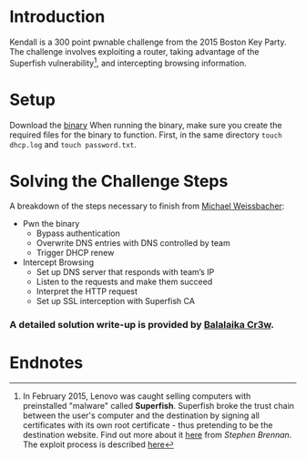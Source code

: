 # Introduction

Kendall is a 300 point pwnable challenge from the 2015 Boston Key Party. The challenge involves exploiting a router, taking advantage of the Superfish vulnerability[^1], and intercepting browsing information.

# Setup


Download the [binary](kendall.tar.gz)
When running the binary, make sure you create the required files for the binary to function. First, in the same directory ```touch dhcp.log``` and ```touch password.txt```.

# Solving the Challenge Steps

A breakdown of the steps necessary to finish from [Michael Weissbacher](http://mweissbacher.com/blog/2015/03/01/boston-key-party-2015-kendall-challenge-superfish/):

* Pwn the binary
    * Bypass authentication
    * Overwrite DNS entries with DNS controlled by team
    * Trigger DHCP renew
* Intercept Browsing
    * Set up DNS server that responds with team’s IP
    * Listen to the requests and make them succeed
    * Interpret the HTTP request
    * Set up SSL interception with Superfish CA

### A detailed solution write-up is provided by [Balalaika Cr3w](https://ctfcrew.org/writeup/97).

# Endnotes
[^1]: In February 2015, Lenovo was caught selling computers with preinstalled "malware" called <strong>Superfish</strong>. Superfish broke the trust chain between the user's computer and the destination by signing all certificates with its own root certificate - thus pretending to be the destination website. Find out more about it [here](http://stephen-brennan.com/2015/02/20/superfish-explained/) from <em>Stephen Brennan</em>. The exploit process is described [here](http://blog.erratasec.com/2015/02/extracting-superfish-certificate.html#.VrAfvDYrJBw)
